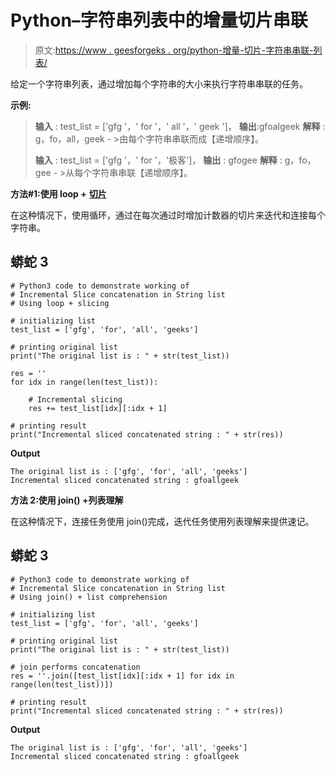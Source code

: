 # Python–字符串列表中的增量切片串联

> 原文:[https://www . geesforgeks . org/python-增量-切片-字符串串联-列表/](https://www.geeksforgeeks.org/python-incremental-slice-concatenation-in-string-list/)

给定一个字符串列表，通过增加每个字符串的大小来执行字符串串联的任务。

**示例:**

> **输入** : test_list = ['gfg '，' for '，' all '，' geek ']，
> **输出**:gfoalgeek
> **解释** : g，fo，all，geek - >由每个字符串串联而成【递增顺序】。
> 
> **输入** : test_list = ['gfg '，' for '，'极客']，
> **输出** : gfogee
> **解释** : g，fo，gee - >从每个字符串串联【递增顺序】。

**方法#1:使用 loop +** [**切片**](https://www.geeksforgeeks.org/string-slicing-in-python/)

在这种情况下，使用循环，通过在每次通过时增加计数器的切片来迭代和连接每个字符串。

## 蟒蛇 3

```
# Python3 code to demonstrate working of 
# Incremental Slice concatenation in String list
# Using loop + slicing

# initializing list
test_list = ['gfg', 'for', 'all', 'geeks']

# printing original list
print("The original list is : " + str(test_list))

res = ''
for idx in range(len(test_list)):

    # Incremental slicing
    res += test_list[idx][:idx + 1]

# printing result 
print("Incremental sliced concatenated string : " + str(res))
```

**Output**

```
The original list is : ['gfg', 'for', 'all', 'geeks']
Incremental sliced concatenated string : gfoallgeek

```

**方法 2:使用 join() +列表理解**

在这种情况下，连接任务使用 join()完成，迭代任务使用列表理解来提供速记。

## 蟒蛇 3

```
# Python3 code to demonstrate working of 
# Incremental Slice concatenation in String list
# Using join() + list comprehension

# initializing list
test_list = ['gfg', 'for', 'all', 'geeks']

# printing original list
print("The original list is : " + str(test_list))

# join performs concatenation
res = ''.join([test_list[idx][:idx + 1] for idx in range(len(test_list))])

# printing result 
print("Incremental sliced concatenated string : " + str(res))
```

**Output**

```
The original list is : ['gfg', 'for', 'all', 'geeks']
Incremental sliced concatenated string : gfoallgeek

```